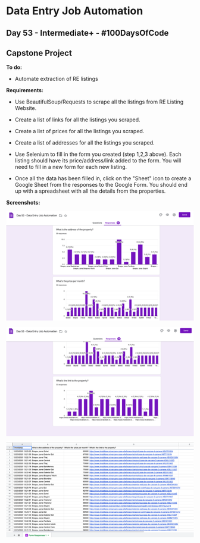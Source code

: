 # Data Entry Job Automation
## Day 53 - Intermediate+ - \#100DaysOfCode
## Capstone Project

**To do:**
* Automate extraction of RE listings

**Requirements:**
* Use BeautifulSoup/Requests to scrape all the listings from RE Listing Website.

* Create a list of links for all the listings you scraped.

* Create a list of prices for all the listings you scraped.

* Create a list of addresses for all the listings you scraped.

* Use Selenium to fill in the form you created (step 1,2,3 above). Each listing should have its price/address/link 
  added to the form. You will need to fill in a new form for each new listing.
  
* Once all the data has been filled in, click on the "Sheet" icon to create a Google Sheet from the responses to the 
  Google Form. You should end up with a spreadsheet with all the details from the properties.
  
**Screenshots:**

![](https://github.com/adrianurdar/100DaysOfCode-Bootcamp/blob/main/Day-053/screenshots/Screen%20Shot%202020-12-23%20at%201.27.50%20PM.png)

![](https://github.com/adrianurdar/100DaysOfCode-Bootcamp/blob/main/Day-053/screenshots/Screen%20Shot%202020-12-23%20at%201.27.59%20PM.png)

![](https://github.com/adrianurdar/100DaysOfCode-Bootcamp/blob/main/Day-053/screenshots/Screen%20Shot%202020-12-23%20at%201.28.14%20PM.png)
